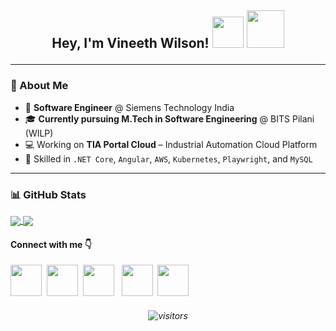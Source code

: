 ## <p align="center"> Hey, I'm Vineeth Wilson! <img src="https://www.emoji.com/wp-content/uploads/filebase/thumbnails/3d%20icons/emoji-3d%20icons-glossy-3d-icons-nerd-face-72dpi-forPersonalUseOnly.gif" width=50 height= 50> <img src="https://thumbs.gfycat.com/ChubbyRadiantBlackfish-max-1mb.gif" width=60 height= 60>

---

### 🚀 About Me

- 💼 **Software Engineer** @ Siemens Technology India  
- 🎓 **Currently pursuing M.Tech in Software Engineering** @ BITS Pilani (WILP) 
- 💻 Working on **TIA Portal Cloud** – Industrial Automation Cloud Platform  
- 🔧 Skilled in `.NET Core`, `Angular`, `AWS`, `Kubernetes`, `Playwright`, and `MySQL`  

---

### 📊 GitHub Stats

<a href="https://github.com/vineethwilson15/">
  <img align="center" src="https://github-readme-stats.vercel.app/api?username=vineethwilson15&show_icons=true&count_private=true&hide=stars&theme=radical" />
</a>
<a href="https://github.com/vineethwilson15/">
  <img align="center" src="https://github-readme-stats.vercel.app/api/top-langs/?username=vineethwilson15&hide=jupyter+notebook&layout=compact&theme=radical" />
</a>

#### Connect with me 👇
[<img src="https://cdn-icons-png.flaticon.com/128/1384/1384014.png" width=50 height= 50>](https://linkedin.com/in/vineeth-wilson)  &nbsp;[<img src="https://cdn-icons-png.flaticon.com/512/1384/1384017.png" width=50 height= 50>](https://twitter.com/vineethwilson15) &nbsp;[<img src="https://cdn-icons-png.flaticon.com/128/1384/1384015.png" width=50 height= 50>](https://instagram.com/vineethwilson_) &nbsp; [<img src="https://cdn-icons-png.flaticon.com/512/20/20673.png" width=50 height= 50>](https://facebook.com/vineethwilson357) &nbsp;[<img src="https://cdn-icons-png.flaticon.com/128/95/95627.png" width=50 height= 50>](mailto:vineethwilson15@gmail.com?subject=Hi!%20I%20found%20you%20from%20Github)

###### <p align="center">![visitors](https://visitor-badge.laobi.icu/badge?page_id=vineethwilson15.vineethwilson15) 

<!-- 
⭐️ Liked my profile? Star this repo! Follow me on GitHub to stay updated on my projects.
Made with ❤️ and Markdown.
-->

